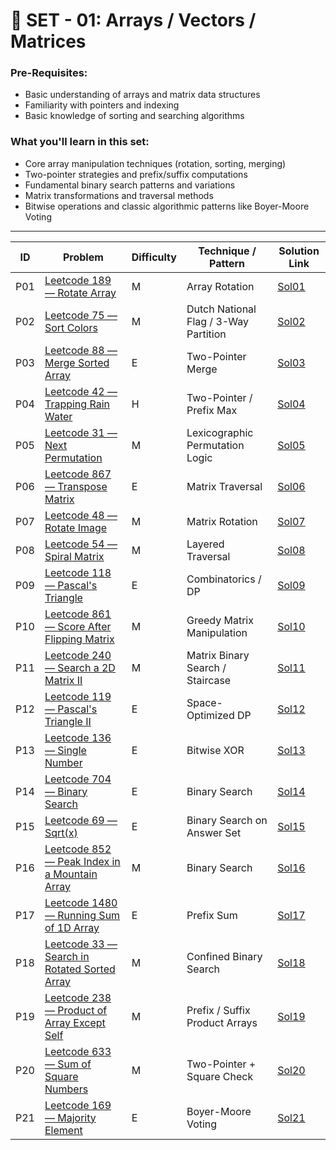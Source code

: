 # 🧮 SET - 01: Arrays / Vectors / Matrices

### Pre-Requisites:

- Basic understanding of arrays and matrix data structures
- Familiarity with pointers and indexing
- Basic knowledge of sorting and searching algorithms

### What you'll learn in this set:

- Core array manipulation techniques (rotation, sorting, merging)
- Two-pointer strategies and prefix/suffix computations
- Fundamental binary search patterns and variations
- Matrix transformations and traversal methods
- Bitwise operations and classic algorithmic patterns like Boyer-Moore Voting

---

| ID  | Problem                                                                                                                    | Difficulty | Technique / Pattern                   | Solution Link          |
| --- | -------------------------------------------------------------------------------------------------------------------------- | ---------- | ------------------------------------- | ---------------------- |
| P01 | [Leetcode 189 — Rotate Array](https://leetcode.com/problems/rotate-array/description/)                                     | M          | Array Rotation                        | [Sol01](Sols/Sol01.md) |
| P02 | [Leetcode 75 — Sort Colors](https://leetcode.com/problems/sort-colors/description/)                                        | M          | Dutch National Flag / 3-Way Partition | [Sol02](Sols/Sol02.md) |
| P03 | [Leetcode 88 — Merge Sorted Array](https://leetcode.com/problems/merge-sorted-array/description/)                          | E          | Two-Pointer Merge                     | [Sol03](Sols/Sol03.md) |
| P04 | [Leetcode 42 — Trapping Rain Water](https://leetcode.com/problems/trapping-rain-water/description/)                        | H          | Two-Pointer / Prefix Max              | [Sol04](Sols/Sol04.md) |
| P05 | [Leetcode 31 — Next Permutation](https://leetcode.com/problems/next-permutation/description/)                              | M          | Lexicographic Permutation Logic       | [Sol05](Sols/Sol05.md) |
| P06 | [Leetcode 867 — Transpose Matrix](https://leetcode.com/problems/transpose-matrix/description/)                             | E          | Matrix Traversal                      | [Sol06](Sols/Sol06.md) |
| P07 | [Leetcode 48 — Rotate Image](https://leetcode.com/problems/rotate-image/description/)                                      | M          | Matrix Rotation                       | [Sol07](Sols/Sol07.md) |
| P08 | [Leetcode 54 — Spiral Matrix](https://leetcode.com/problems/spiral-matrix/description/)                                    | M          | Layered Traversal                     | [Sol08](Sols/Sol08.md) |
| P09 | [Leetcode 118 — Pascal's Triangle](https://leetcode.com/problems/pascals-triangle/)                                        | E          | Combinatorics / DP                    | [Sol09](Sols/Sol09.md) |
| P10 | [Leetcode 861 — Score After Flipping Matrix](https://leetcode.com/problems/score-after-flipping-matrix/description/)       | M          | Greedy Matrix Manipulation            | [Sol10](Sols/Sol10.md) |
| P11 | [Leetcode 240 — Search a 2D Matrix II](https://leetcode.com/problems/search-a-2d-matrix-ii/description/)                   | M          | Matrix Binary Search / Staircase      | [Sol11](Sols/Sol11.md) |
| P12 | [Leetcode 119 — Pascal's Triangle II](https://leetcode.com/problems/pascals-triangle-ii/description/)                      | E          | Space-Optimized DP                    | [Sol12](Sols/Sol12.md) |
| P13 | [Leetcode 136 — Single Number](https://leetcode.com/problems/single-number/description/)                                   | E          | Bitwise XOR                           | [Sol13](Sols/Sol13.md) |
| P14 | [Leetcode 704 — Binary Search](https://leetcode.com/problems/binary-search/description/)                                   | E          | Binary Search                         | [Sol14](Sols/Sol14.md) |
| P15 | [Leetcode 69 — Sqrt(x)](https://leetcode.com/problems/sqrtx/description/)                                                  | E          | Binary Search on Answer Set           | [Sol15](Sols/Sol15.md) |
| P16 | [Leetcode 852 — Peak Index in a Mountain Array](https://leetcode.com/problems/peak-index-in-a-mountain-array/description/) | M          | Binary Search                         | [Sol16](Sols/Sol16.md) |
| P17 | [Leetcode 1480 — Running Sum of 1D Array](https://leetcode.com/problems/running-sum-of-1d-array/description/)              | E          | Prefix Sum                            | [Sol17](Sols/Sol17.md) |
| P18 | [Leetcode 33 — Search in Rotated Sorted Array](https://leetcode.com/problems/search-in-rotated-sorted-array/description/)  | M          | Confined Binary Search                | [Sol18](Sols/Sol18.md) |
| P19 | [Leetcode 238 — Product of Array Except Self](https://leetcode.com/problems/product-of-array-except-self/description/)     | M          | Prefix / Suffix Product Arrays        | [Sol19](Sols/Sol19.md) |
| P20 | [Leetcode 633 — Sum of Square Numbers](https://leetcode.com/problems/sum-of-square-numbers/description/)                   | M          | Two-Pointer + Square Check            | [Sol20](Sols/Sol20.md) |
| P21 | [Leetcode 169 — Majority Element](https://leetcode.com/problems/majority-element/description/)                             | E          | Boyer-Moore Voting                    | [Sol21](Sols/Sol21.md) |
